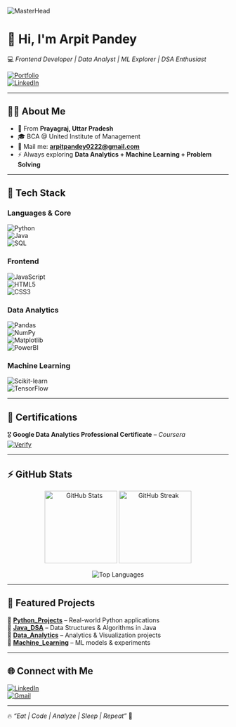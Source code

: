 <!-- Profile Banner -->
![MasterHead](https://i.ibb.co/F8sgy2F/coding-banner.gif)  

# 👋 Hi, I'm **Arpit Pandey**  
💻 *Frontend Developer | Data Analyst | ML Explorer | DSA Enthusiast*  

[![Portfolio](https://img.shields.io/badge/🌐-Portfolio-4CAF50?style=for-the-badge&logo=google-chrome&logoColor=white)](https://arpit0111.github.io/My_Portfolio/)  
[![LinkedIn](https://img.shields.io/badge/💼-LinkedIn-0A66C2?style=for-the-badge&logo=linkedin&logoColor=white)](https://www.linkedin.com/in/arpit-pandey-901a2a271)  

---

## 👨‍💻 About Me  
- 📍 From **Prayagraj, Uttar Pradesh**  
- 🎓 BCA @ United Institute of Management  
- 📧 Mail me: **arpitpandey0222@gmail.com**  
- ⚡ Always exploring **Data Analytics + Machine Learning + Problem Solving**  

---

## 🚀 Tech Stack  

### Languages & Core  
![Python](https://img.shields.io/badge/-Python-3776AB?style=for-the-badge&logo=python&logoColor=white)  
![Java](https://img.shields.io/badge/-Java-007396?style=for-the-badge&logo=java&logoColor=white)  
![SQL](https://img.shields.io/badge/-SQL-4479A1?style=for-the-badge&logo=postgresql&logoColor=white)  

### Frontend  
![JavaScript](https://img.shields.io/badge/-JavaScript-F7DF1E?style=for-the-badge&logo=javascript&logoColor=black)  
![HTML5](https://img.shields.io/badge/-HTML5-E34F26?style=for-the-badge&logo=html5&logoColor=white)  
![CSS3](https://img.shields.io/badge/-CSS3-1572B6?style=for-the-badge&logo=css3&logoColor=white)  

### Data Analytics  
![Pandas](https://img.shields.io/badge/-Pandas-150458?style=for-the-badge&logo=pandas&logoColor=white)  
![NumPy](https://img.shields.io/badge/-NumPy-013243?style=for-the-badge&logo=numpy&logoColor=white)  
![Matplotlib](https://img.shields.io/badge/-Matplotlib-11557c?style=for-the-badge&logo=plotly&logoColor=white)  
![PowerBI](https://img.shields.io/badge/-PowerBI-F2C811?style=for-the-badge&logo=powerbi&logoColor=black)  

### Machine Learning  
![Scikit-learn](https://img.shields.io/badge/-Scikit--Learn-F7931E?style=for-the-badge&logo=scikit-learn&logoColor=white)  
![TensorFlow](https://img.shields.io/badge/-TensorFlow-FF6F00?style=for-the-badge&logo=tensorflow&logoColor=white)  

---

## 📜 Certifications  
🎖 **Google Data Analytics Professional Certificate** – *Coursera*  
[![Verify](https://img.shields.io/badge/-Verify_on_Coursera-0056D2?style=for-the-badge&logo=coursera&logoColor=white)](https://coursera.org/verify/professional-cert/V4Q4OGCIOKHP)  

---

## ⚡ GitHub Stats  

<p align="center">
  <img src="https://github-readme-stats.vercel.app/api?username=arpit0111&show_icons=true&theme=tokyonight" alt="GitHub Stats" height="165"/>
  <img src="https://github-readme-streak-stats.herokuapp.com/?user=arpit0111&theme=tokyonight" alt="GitHub Streak" height="165"/>
</p>

<p align="center">
  <img src="https://github-readme-stats.vercel.app/api/top-langs/?username=arpit0111&layout=compact&theme=tokyonight" alt="Top Languages"/>
</p>

---

## 📌 Featured Projects  
🔹 [**Python_Projects**](#) – Real-world Python applications  
🔹 [**Java_DSA**](#) – Data Structures & Algorithms in Java  
🔹 [**Data_Analytics**](#) – Analytics & Visualization projects  
🔹 [**Machine_Learning**](#) – ML models & experiments  

---

## 🌐 Connect with Me  
[![LinkedIn](https://img.shields.io/badge/-LinkedIn-0A66C2?style=for-the-badge&logo=linkedin&logoColor=white)](https://www.linkedin.com/in/arpit-pandey-901a2a271)  
[![Gmail](https://img.shields.io/badge/-Gmail-D14836?style=for-the-badge&logo=gmail&logoColor=white)](mailto:arpitpandey0222@gmail.com)  

---

🔥 *“Eat | Code | Analyze | Sleep | Repeat”* 🚀
